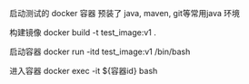 启动测试的 docker 容器
预装了 java, maven, git等常用java 环境

构建镜像
docker build -t test_image:v1 .

启动容器
docker run -itd test_image:v1 /bin/bash

进入容器
docker exec -it ${容器id} bash

